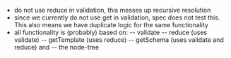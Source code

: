 -   do not use reduce in validation, this messes up recursive resolution
-   since we currently do not use get in validation, spec does not test this. This also means we have duplicate logic for the same functionality
-   all functionality is (probably) based on:
    -- validate
    -- reduce (uses validate)
    -- getTemplate (uses reduce)
    -- getSchema (uses validate and reduce) and
    -- the node-tree
